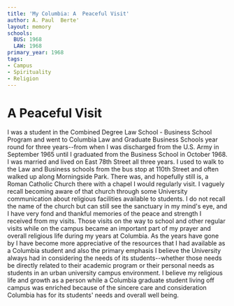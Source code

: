 ```yaml
---
title: 'My Columbia: A  Peaceful Visit'
author: A. Paul  Berte'
layout: memory
schools:
  BUS: 1968
  LAW: 1968
primary_year: 1968
tags:
- Campus
- Spirituality
- Religion
---
```

# A  Peaceful Visit

I was a student in the Combined Degree Law School - Business School Program and went to Columbia Law and Graduate Business Schools year round  for three years--from when I was discharged from the U.S. Army in September 1965 until I graduated from the Business School in October 1968. I was married and lived on East 78th Street all three years. I used to walk to the Law and Business schools from the bus stop at 110th Street and often walked up along Morningside Park. There was, and hopefully still is, a Roman Catholic Church there with a chapel I would regularly visit. I vaguely recall becoming aware of that church through some University communication about religious facilities available to students.  I do not recall the name of the church but can still see the sanctuary in my mind's eye, and I have very fond and thankful memories of the peace and strength I received from my visits. Those visits on the way to school and other regular visits while on the campus became an important part of my prayer and overall religious life during my years at Columbia.  As the years have gone by I have become more appreciative of the resources that I had available as a Columbia student and also the primary emphasis I believe the University always had in considering the needs of its students--whether those needs be directly related to their academic program or their personal needs as students in an urban university campus environment. I believe my religious life and growth as a person while a Columbia graduate student living off campus was enriched because of the sincere care and consideration  Columbia has for its students' needs and   overall well being.
